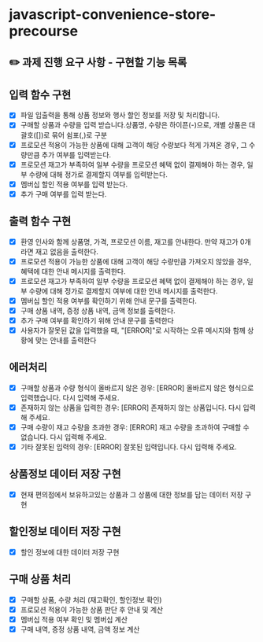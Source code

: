 # javascript-convenience-store-precourse

## ✏️ 과제 진행 요구 사항 - 구현할 기능 목록

## 입력 함수 구현

- [x] 파일 입출력을 통해 상품 정보와 행사 할인 정보를 저장 및 처리합니다.
- [x] 구매할 상품과 수량을 입력 받습니다.상품명, 수량은 하이픈(-)으로, 개별 상품은 대괄호([])로 묶어 쉼표(,)로 구분
- [x] 프로모션 적용이 가능한 상품에 대해 고객이 해당 수량보다 적게 가져온 경우, 그 수량만큼 추가 여부를 입력받는다.
- [x] 프로모션 재고가 부족하여 일부 수량을 프로모션 혜택 없이 결제해야 하는 경우, 일부 수량에 대해 정가로 결제할지 여부를 입력받는다.
- [x] 멤버십 할인 적용 여부를 입력 받는다.
- [x] 추가 구매 여부를 입력 받는다.

## 출력 함수 구현

- [x] 환영 인사와 함께 상품명, 가격, 프로모션 이름, 재고를 안내한다. 만약 재고가 0개라면 재고 없음을 출력한다.
- [x] 프로모션 적용이 가능한 상품에 대해 고객이 해당 수량만큼 가져오지 않았을 경우, 혜택에 대한 안내 메시지를 출력한다.
- [x] 프로모션 재고가 부족하여 일부 수량을 프로모션 혜택 없이 결제해야 하는 경우, 일부 수량에 대해 정가로 결제할지 여부에 대한 안내 메시지를 출력한다.
- [x] 멤버십 할인 적용 여부를 확인하기 위해 안내 문구를 출력한다.
- [x] 구매 상품 내역, 증정 상품 내역, 금액 정보를 출력한다.
- [x] 추가 구매 여부를 확인하기 위해 안내 문구를 출력한다
- [x] 사용자가 잘못된 값을 입력했을 때, "[ERROR]"로 시작하는 오류 메시지와 함께 상황에 맞는 안내를 출력한다

## 에러처리

- [x] 구매할 상품과 수량 형식이 올바르지 않은 경우: [ERROR] 올바르지 않은 형식으로 입력했습니다. 다시 입력해 주세요.
- [x] 존재하지 않는 상품을 입력한 경우: [ERROR] 존재하지 않는 상품입니다. 다시 입력해 주세요.
- [x] 구매 수량이 재고 수량을 초과한 경우: [ERROR] 재고 수량을 초과하여 구매할 수 없습니다. 다시 입력해 주세요.
- [x] 기타 잘못된 입력의 경우: [ERROR] 잘못된 입력입니다. 다시 입력해 주세요.

## 상품정보 데이터 저장 구현

- [x] 현재 편의점에서 보유하고있는 상품과 그 상품에 대한 정보를 담는 데이터 저장 구현

## 할인정보 데이터 저장 구현

- [x] 할인 정보에 대한 데이터 저장 구현

## 구매 상품 처리

- [x] 구매할 상품, 수량 처리 (재고확인, 할인정보 확인)
- [x] 프로모션 적용이 가능한 상품 판단 후 안내 및 계산
- [x] 멤버십 적용 여부 확인 및 멤버십 계산
- [x] 구매 내역, 증정 상품 내역, 금액 정보 계산
